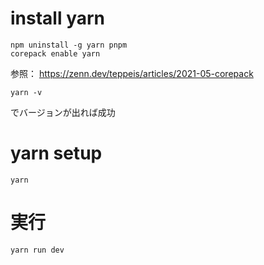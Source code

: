 # install yarn

```
npm uninstall -g yarn pnpm
corepack enable yarn
```
参照：
https://zenn.dev/teppeis/articles/2021-05-corepack

```
yarn -v
```
でバージョンが出れば成功

# yarn setup
```
yarn
```

# 実行
```
yarn run dev
```